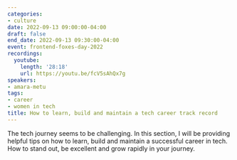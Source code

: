 ```yaml
---
categories:
- culture
date: 2022-09-13 09:00:00-04:00
draft: false
end_date: 2022-09-13 09:30:00-04:00
event: frontend-foxes-day-2022
recordings:
  youtube:
    length: '28:18'
    url: https://youtu.be/fcV5sAhQx7g
speakers:
- amara-metu
tags:
- career
- women in tech
title: How to learn, build and maintain a tech career track record
---
```



The tech journey seems to be challenging. In this section, I will be providing helpful tips on how to learn, build and maintain a successful career in tech. How to stand out, be excellent and grow rapidly in your journey.
